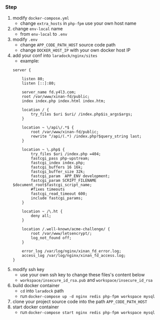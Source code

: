 ### Step
1. modify `docker-compose.yml`
    - change `extra_hosts` in `php-fpm` use your own host name
2. change `env-local` name
    - from `env-local` to `.env`
3. modify `.env`
    - change `APP_CODE_PATH_HOST` source code path
    - change `DOCKER_HOST_IP` with your own docker host IP
4. add your conf into `laradock/nginx/sites`
    - example:
    ```
    server {

        listen 80;
        listen [::]:80;

        server_name fd.y4l3.com;
        root /var/www/xinan-fd/public;
        index index.php index.html index.htm;

        location / {
            try_files $uri $uri/ /index.php$is_args$args;
        }

        location ~ \/api\/.*$ {
            root /var/www/xinan-fd/public;
            rewrite ^/api/(.*) /index.php?$query_string last;
        }

        location ~ \.php$ {
            try_files $uri /index.php =404;
            fastcgi_pass php-upstream;
            fastcgi_index index.php;
            fastcgi_buffers 16 16k;
            fastcgi_buffer_size 32k;
            fastcgi_param  APP_ENV development;
            fastcgi_param SCRIPT_FILENAME $document_root$fastcgi_script_name;
            #fixes timeouts
            fastcgi_read_timeout 600;
            include fastcgi_params;
        }

        location ~ /\.ht {
            deny all;
        }

        location /.well-known/acme-challenge/ {
            root /var/www/letsencrypt/;
            log_not_found off;
        }

        error_log /var/log/nginx/xinan_fd_error.log;
        access_log /var/log/nginx/xinan_fd_access.log;
    }
    ```
5. modify ssh key
    - use your own ssh key to change these files's content below
    - `workspace/insecure_id_rsa.pub` and `workspace/insecure_id_rsa`
6. build docker container
    - `cd` into `laradock` path
    - run `docker-compose up -d nginx redis php-fpm workspace mysql`
7. clone your project source code into the path `APP_CODE_PATH_HOST`
8. start docker container
    - run `docker-compose start nginx redis php-fpm workspace mysql`